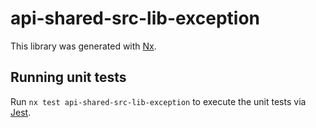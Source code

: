 # api-shared-src-lib-exception

This library was generated with [Nx](https://nx.dev).

## Running unit tests

Run `nx test api-shared-src-lib-exception` to execute the unit tests via [Jest](https://jestjs.io).
